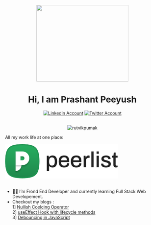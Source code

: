 <div align="center">
<img src="https://res.cloudinary.com/doohtm4bs/image/upload/v1661883860/undraw_Firmware_re_fgdy-removebg-preview_jomlsd.jpg" width="300" height="250"/>
<br>

# Hi, I am Prashant Peeyush
  </div>
  <div align=center>
  <a href="https://www.linkedin.com/in/prashant-peeyush-9369bb19a/"><img src="https://cdn.worldvectorlogo.com/logos/linkedin-icon-2.svg" title="Linkedin" alt="Linkedin Account" width="30"/></a>
  <a href="https://twitter.com/PrashantPeeyush"><img src="https://cdn.worldvectorlogo.com/logos/twitter-6.svg" title="Twitter" alt="Twitter Account" width="40"/></a>
  <br><br>
 <p><img src="https://komarev.com/ghpvc/?username=rutvikpumak" alt="rutvikpumak" /></p>
</div>
  <p>All my work life at one place:<p>
  <a href="https://peerlist.io/rutvikumak"><img src="https://github.com/Siddhant-K-code/Siddhant-K-code/raw/master/PL%20Logo%20-%20Primary.svg"></a>
  <br>
 <br>
  
  
* 👨‍💻 I’m Frond End Developer and currently learning Full Stack Web Developement.
* Checkout my blogs :<br>
  1] <a href="https://prashant3003.hashnode.dev/nullish-coalescing-operator-a-gift-to-modern-developers" target="_blank"> Nullish Coelcing Operator </a> <br>
  2] <a href="https://prashant3003.hashnode.dev/useeffect-hook-with-lifecycle-methods" target="_blank"> useEffect Hook with lifecycle methods </a><br>
  3] <a href="https://prashant3003.hashnode.dev/debouncing-in-javascript" target="_blank"> Debouncing in JavaScript </a>
  
<br>
